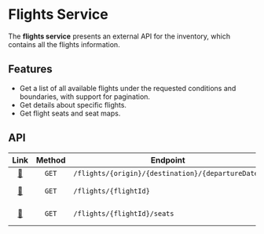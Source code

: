 # Flights Service

The **flights service** presents an external API for the inventory, which contains all the flights information.

## Features

- Get a list of all available flights under the requested conditions and boundaries, with support for pagination.
- Get details about specific flights.
- Get flight seats and seat maps.

## API

| Link                                 | Method | Endpoint                                          | Description        |
|:------------------------------------:|:------:| ------------------------------------------------- | ------------------ |
| [&#128279;](./find-flights.md)       | `GET`  | `/flights/{origin}/{destination}/{departureDate}` | Find flights       |
| [&#128279;](./get-flight-details.md) | `GET`  | `/flights/{flightId}`                             | Get flight details |
| [&#128279;](./get-flight-seats.md)   | `GET`  | `/flights/{flightId}/seats`                       | Get flight seats   |
